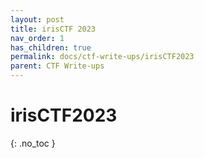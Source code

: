 ```yaml
---
layout: post
title: irisCTF 2023
nav_order: 1
has_children: true
permalink: docs/ctf-write-ups/irisCTF2023
parent: CTF Write-ups
---
```


# irisCTF2023
{: .no_toc }